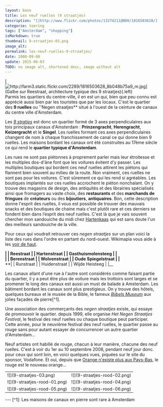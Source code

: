 ```yaml
---
layout: base
title: Les neuf ruelles (9 straatjes)
description: "[|http://www.flickr.com/photos/13274211@N00/1816503628/]  Parmis les quartiers du centre-ville, il en est un qui, bien que peu connu est apprécié aussi bien p"
categorie: toering
tags: ["Amsterdam", "shopping"]
isMarkdown: true
thumbnail: 9-straatjes-03.png
image_alt: 
permalink: les-neuf-ruelles-9-straatjes/
date: 2008-09-08
update: 2015-06-03
TODO: no image alt, shortened desc, image without alt
---
```


[![http://farm3.static.flickr.com/2289/1816503628_8b048b75a9_m.jpg](Galbe sur Reestraat, architecture typique des 9 straatjes){.left}](http://www.flickr.com/photos/13274211@N00/1816503628/)
Parmis les quartiers du centre-ville, il en est un qui, bien que peu connu est apprécié aussi bien par les touristes que par les locaux. C'est le quartier des **9 ruelles** ou ''Negen straatjes** situé à l'ouest de la ceinture de canaux du centre ville d'Amsterdam.

Les *[9 stratjes](http://www.de9straatjes.nl/)* est donc un quartier formé de 3 axes perpendiculaires aux tois principaux canaux d'Amsterdam : **Prinzengracht**, **Herengracht**, **Keizergracht** et le **Singel**. Les ruelles formant ces axes perpendiculaires changent de nom à chaque franchissement de canal ce qui donne bien 9 ruelles. Les maisons bordant les canaux ont été construites au 17ème siècle ce qui rend le **quartier typique d'Amsterdam**. 

Les rues ne sont pas piétonnes à proprement parler mais leur étroitesse et les multiples dos-d'âne font que les voitures évitent d'y passer. Les multiples boutiques qui bordent ces neuf ruelles attirent les piétons qui flannent bien souvent au milieu de la route. Non vraiment, ces ruelles ne sont pas pour les voitures. C'est sûrement ce qui les rend si agréables. Les boutiques implantés sur ces ruelles accrochent le piéton nonchalant. On y trouve des magasins de design, des antiquités et des librairies spécialisés ainsi que fromagers au vaste choix, des **restaurants** et des **marchands de fringues** de **créateurs** ou des **bijoutiers**, **antiquaires**. Bon, cette description donne l'esprit des ruelles, il vous est possible de trouver des mauvais snacks et des boutiques de chaine mais c'est plutôt rare et ces derniers se fondent bien dans l’esprit des neuf ruelles. C'est là que je vais souvent chercher mon sandouiche du midi chez [Hartenkaas](http://www.hartenkaas.nl/) qui est sans doute l'un des meilleurs sandouiche de la ville.

Pour ceux qui voudrait retrouver ces *negen straatjes* sur un plan voici la liste des rues dans l'ordre en partant du nord-ouest. Wikimapia vous aide à les [voir de haut](http://wikimapia.org/#lat=52.3706604&lon=4.8852468&z=17&l=0&m=a&v=2).

**| | Reestraat    | | Hartenstraat  | | Gasthuismolensteeg | |**  
**| | Berenstraat | | Wolvenstraat | | Oude Spiegelstraat | |**  
**| | Runstraat    | | Huidenstraat  | |  Wijde Heisteeg | |__


Les canaux allant d'une rue à l'autre sont considérés comme faisant partie du quartier, il y a peut être plus de voiture mais les trottoirs sont larges et se promener le long des canaux est aussi un must de balade à Amsterdam. Les bâtiment bordant les canaux sont plus prestigieux. On y trouve des hôtels, quelques bureaux et le musée de la Bible, le fameux *[Bijbels Museum](http://www.bijbelsmuseum.nl/default.aspx)* aux jolies façades de pierre[^1].

Une association des commerçants des *negen straatjes* existe, qui essaye de promouvoir le quartier. depuis 1999, elle organise *Het Negen Straatjes Festival*, le festival des neuf ruelles ou chaque boutique peut participer. Cette année, pour le neuvième festival des neuf ruelles, le quartier passe au rouge sans pour autant essayer de concurrencer un autre quartier d'Amsterdam...

Neuf artistes ont habillé de rouge, chacun à leur manière, chacune des neuf ruelles. C'est à voir du 1er au 10 septembre 2008, pendant neuf jour donc. pour ceux qui sont loin, en voici quelques vues, piquées sur le site du sponsor, Vodafone. Et oui, depuis que [Orange n'existe plus aux Pays-Bas](/orange-magenta), le rouge est le nouveau orange...

<!-- HTML -->
<table cellpadding="10" align="center"><tr><td>
<!-- / HTML -->
![](9-straatjes-03.png)
<!-- HTML -->
</td><td>
<!-- / HTML -->
![](9-straatjes-rood-02.png)
<!-- HTML -->
</td></tr><tr><td>
<!-- / HTML -->
![](9-straatjes-rood-01.png)
<!-- HTML -->
</td><td>
<!-- / HTML -->
![](9-straatjes-rood-04.png)
<!-- HTML -->
</td></tr><tr><td>
<!-- / HTML -->
![](9-straatjes-rood-05.png)
<!-- HTML -->
</td><td>
<!-- / HTML -->
![](9-straatjes-rood-06.png)
<!-- HTML -->
</td></tr></table>
<!-- / HTML -->
---
[^1]: Les maisons de canaux en pierre sont rare à Amsterdam
<!-- post notes:
De namen van een aantal van deze straatjes herinneren aan de ambachten die hier vroeger werden uitgeoefend, zoals het bewerken van huiden van beren, herten (harten), ree, rund en wolven.
 * Les noms d'un nombre de ceux-ci rappellent straatjes aux métiers qui ont été pratiqués ici autrefois, comme travailler les peaux barrir, des cerfs (harten), du chevreuil, du rund et des loups. 
http://www.molblog.nl/Merken/7428/fromfeed
http://www.mijnnl.nl/amsterdam/agenda/de_negen_straatjes_rood/artikelen/10556
http://vetteshittv.wordpress.com/2008/09/03/9-straatjes-rood-ja-ja-ja/
http://www.blend.nl/weblog/archives/2008/06/de_9_straatjes.html
--->
